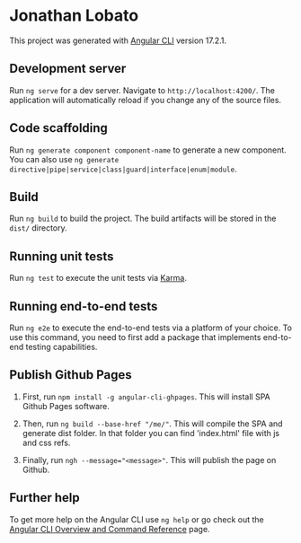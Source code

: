 # Jonathan Lobato

This project was generated with [Angular CLI](https://github.com/angular/angular-cli) version 17.2.1.

## Development server

Run `ng serve` for a dev server. Navigate to `http://localhost:4200/`. The application will automatically reload if you change any of the source files.

## Code scaffolding

Run `ng generate component component-name` to generate a new component. You can also use `ng generate directive|pipe|service|class|guard|interface|enum|module`.

## Build

Run `ng build` to build the project. The build artifacts will be stored in the `dist/` directory.

## Running unit tests

Run `ng test` to execute the unit tests via [Karma](https://karma-runner.github.io).

## Running end-to-end tests

Run `ng e2e` to execute the end-to-end tests via a platform of your choice. To use this command, you need to first add a package that implements end-to-end testing capabilities.

## Publish Github Pages

1. First, run `npm install -g angular-cli-ghpages`. This will install SPA Github Pages software.

2. Then, run `ng build --base-href "/me/"`. This will compile the SPA and generate dist folder. In that folder you can find 'index.html' file with js and css refs.

3. Finally, run `ngh --message="<message>"`. This will publish the page on Github.

## Further help

To get more help on the Angular CLI use `ng help` or go check out the [Angular CLI Overview and Command Reference](https://angular.io/cli) page.
